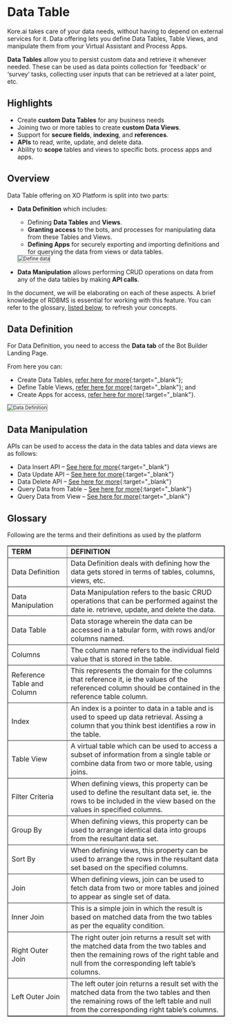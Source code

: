 # Data Table

Kore.ai takes care of your data needs, without having to depend on external services for it. Data offering lets you define Data Tables, Table Views, and manipulate them from your Virtual Assistant and Process Apps.

**Data Tables** allow you to persist custom data and retrieve it whenever needed. These can be used as data points collection for ‘feedback’ or ‘survey’ tasks, collecting user inputs that can be retrieved at a later point, etc.


## Highlights

* Create **custom Data Tables** for any business needs
* Joining two or more tables to create **custom Data Views**.
* Support for **secure fields**, **indexing**, and **references**.
* **APIs** to read, write, update, and delete data.
* Ability to **scope** tables and views to specific bots. process apps and apps.


## Overview

Data Table offering on XO Platform is split into two parts:

* **Data Definition** which includes:
    * Defining **Data Tables** and **Views**.
    * **Granting access** to the bots, and processes for manipulating data from these Tables and Views.
    * **Defining Apps** for securely exporting and importing definitions and for querying the data from views or data tables.

    <img src="../images/data-services-img1.png" alt="Define data" title="Define data" style="border: 1px solid gray;zoom:80%;"/>

* **Data Manipulation** allows performing CRUD operations on data from any of the data tables by making **API calls**.

In the document, we will be elaborating on each of these aspects. A brief knowledge of RDBMS is essential for working with this feature. You can refer to the glossary, [listed below](#glossary), to refresh your concepts.


## Data Definition

For Data Definition, you need to access the **Data tab** of the Bot Builder Landing Page.

From here you can:

* Create Data Tables, [refer here for more](../data-table/){:target="_blank"};
* Define Table Views, [refer here for more](../table-views/){:target="_blank"}; and
* Create Apps for access, [refer here for more](../app-definition/){:target="_blank"}.

<img src="../images/data-services-img2.png" alt="Data Definition" title="Data Definition" style="border: 1px solid gray;zoom:80%;"/>


## Data Manipulation

APIs can be used to access the data in the data tables and data views are as follows:

* Data Insert API – [See here for more](../../../apis/data-insert){:target="_blank"}
* Data Update API – [See here for more](../../../apis/data-update){:target="_blank"}
* Data Delete API – [See here for more](../../../apis/data-delete){:target="_blank"}
* Query Data from Table – [See here for more](../../../apis/query-table-data){:target="_blank"}
* Query Data from View – [See here for more](../../../apis/query-data-table-view){:target="_blank"}


## Glossary

Following are the terms and their definitions as used by the platform


<table border="1">
  <tr>
   <td><strong>TERM</strong>
   </td>
   <td><strong>DEFINITION</strong>
   </td>
  </tr>
  <tr>
   <td>Data Definition
   </td>
   <td>Data Definition deals with defining how the data gets stored in terms of tables, columns, views, etc.
   </td>
  </tr>
  <tr>
   <td>Data Manipulation
   </td>
   <td>Data Manipulation refers to the basic CRUD operations that can be performed against the date ie. retrieve, update, and delete the data.
   </td>
  </tr>
  <tr>
   <td>Data Table
   </td>
   <td> Data storage wherein the data can be accessed in a tabular form, with rows and/or columns named.
   </td>
  </tr>
  <tr>
   <td>Columns
   </td>
   <td>The column name refers to the individual field value that is stored in the table.
   </td>
  </tr>
  <tr>
   <td>Reference Table and Column
   </td>
   <td>This represents the domain for the columns that reference it, ie the values of the referenced column should be contained in the reference table column.
   </td>
  </tr>
  <tr>
   <td>Index
   </td>
   <td>An index is a pointer to data in a table and is used to speed up data retrieval. Assing a column that you think best identifies a row in the table.
   </td>
  </tr>
  <tr>
   <td>Table View
   </td>
   <td>A virtual table which can be used to access a subset of information from a single table or combine data from two or more table, using joins.
   </td>
  </tr>
  <tr>
   <td>Filter Criteria
   </td>
   <td>When defining views, this property can be used to define the resultant data set, ie. the rows to be included in the view based on the values in specified columns.
   </td>
  </tr>
  <tr>
   <td>Group By
   </td>
   <td>When defining views, this property can be used to arrange identical data into groups from the resultant data set.
   </td>
  </tr>
  <tr>
   <td>Sort By
   </td>
   <td>When defining views, this property can be used to arrange the rows in the resultant data set based on the specified columns.
   </td>
  </tr>
  <tr>
   <td>Join
   </td>
   <td>When defining views, join can be used to fetch data from two or more tables and joined to appear as single set of data.
   </td>
  </tr>
  <tr>
   <td>Inner Join
   </td>
   <td>This is a simple join in which the result is based on matched data from the two tables as per the equality condition.
   </td>
  </tr>
  <tr>
   <td>Right Outer Join
   </td>
   <td>The right outer join returns a result set with the matched data from the two tables and then the remaining rows of the right table and null from the corresponding left table’s columns.
   </td>
  </tr>
  <tr>
   <td>Left Outer Join
   </td>
   <td>The left outer join returns a result set with the matched data from the two tables and then the remaining rows of the left table and null from the corresponding right table’s columns.
   </td>
  </tr>
</table>